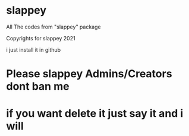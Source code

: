 # slappey

All The codes from "slappey" package

Copyrights for slappey 2021

i just install it in github 

# Please slappey Admins/Creators dont ban me
# if you want delete it just say it and i will
